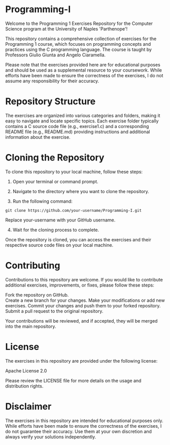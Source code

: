 # Programming-I
Welcome to the Programming 1 Exercises Repository for the Computer Science program at the University of Naples 'Parthenope'!

This repository contains a comprehensive collection of exercises for the Programming 1 course, which focuses on programming concepts and practices using the C programming language. The course is taught by Professors Giulio Giunta and Angelo Ciaramella.

Please note that the exercises provided here are for educational purposes and should be used as a supplemental resource to your coursework. While efforts have been made to ensure the correctness of the exercises, I do not assume any responsibility for their accuracy.

# Repository Structure
The exercises are organized into various categories and folders, making it easy to navigate and locate specific topics.
Each exercise folder typically contains a C source code file (e.g., exercise1.c) and a corresponding README file (e.g., README.md) providing instructions and additional information about the exercise.

# Cloning the Repository
To clone this repository to your local machine, follow these steps:

1. Open your terminal or command prompt.

2. Navigate to the directory where you want to clone the repository.

3. Run the following command:
    
```
git clone https://github.com/your-username/Programming-I.git
```
Replace your-username with your GitHub username.
    
4. Wait for the cloning process to complete.
    
Once the repository is cloned, you can access the exercises and their respective source code files on your local machine.

# Contributing
Contributions to this repository are welcome. If you would like to contribute additional exercises, improvements, or fixes, please follow these steps:

Fork the repository on GitHub.   
Create a new branch for your changes.
Make your modifications or add new exercises.
Commit your changes and push them to your forked repository.
Submit a pull request to the original repository.

Your contributions will be reviewed, and if accepted, they will be merged into the main repository.

# License
The exercises in this repository are provided under the following license:

Apache License 2.0

Please review the LICENSE file for more details on the usage and distribution rights.

# Disclaimer
The exercises in this repository are intended for educational purposes only. While efforts have been made to ensure the correctness of the exercises, I do not guarantee their accuracy. Use them at your own discretion and always verify your solutions independently.
    


